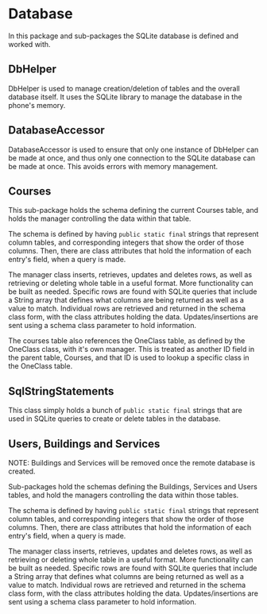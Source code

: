 # Database

In this package and sub-packages the SQLite database is defined and worked with.

## DbHelper

DbHelper is used to manage creation/deletion of tables and the overall database itself. It uses the SQLite library to manage the database in the phone's memory.

## DatabaseAccessor

DatabaseAccessor is used to ensure that only one instance of DbHelper can be made at once, and thus only one connection to the SQLite database can be made at once. This avoids errors with memory management.

## Courses

This sub-package holds the schema defining the current Courses table, and holds the manager controlling the data within that table.

The schema is defined by having `public static final` strings that represent column tables, and corresponding integers that show the order of those columns. Then, there are class attributes that hold the information of each entry's field, when a query is made.

The manager class inserts, retrieves, updates and deletes rows, as well as retrieving or deleting whole table in a useful format. More functionality can be built as needed. Specific rows are found with SQLite queries
that include a String array that defines what columns are being returned as well as a value to match. Individual rows are retrieved and returned in the schema class form, with the class attributes holding the data.
Updates/insertions are sent using a schema class parameter to hold information.

The courses table also references the OneClass table, as defined by the OneClass class, with it's own manager. This is treated as another ID field in the parent table, Courses, and that ID is used to lookup a specific class in the OneClass table.

## SqlStringStatements

This class simply holds a bunch of `public static final` strings that are used in SQLite queries to create or delete tables in the database.

## Users, Buildings and Services

NOTE: Buildings and Services will be removed once the remote database is created.

Sub-packages hold the schemas defining the Buildings, Services and Users tables, and hold the managers controlling the data within those tables.

The schema is defined by having `public static final` strings that represent column tables, and corresponding integers that show the order of those columns. Then, there are class attributes that hold the information of each entry's field, when a query is made.

The manager class inserts, retrieves, updates and deletes rows, as well as retrieving or deleting whole table in a useful format. More functionality can be built as needed. Specific rows are found with SQLite queries
that include a String array that defines what columns are being returned as well as a value to match. Individual rows are retrieved and returned in the schema class form, with the class attributes holding the data.
Updates/insertions are sent using a schema class parameter to hold information.